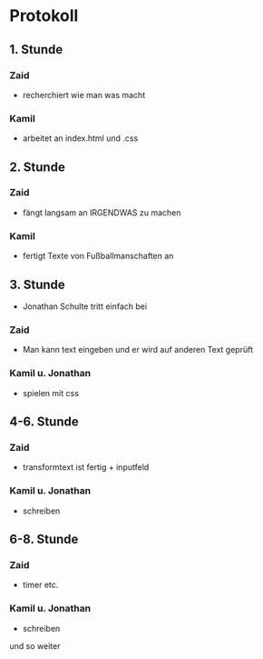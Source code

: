 # Protokoll

## 1. Stunde

### Zaid
- recherchiert wie man was macht

### Kamil
- arbeitet an index.html und .css

## 2. Stunde
### Zaid
- fängt langsam an IRGENDWAS zu machen
### Kamil
- fertigt Texte von Fußballmanschaften an

## 3. Stunde
- Jonathan Schulte tritt einfach bei

### Zaid
- Man kann text eingeben und er wird auf anderen Text geprüft

### Kamil u. Jonathan
- spielen mit css

## 4-6. Stunde
### Zaid
- transformtext ist fertig + inputfeld

### Kamil u. Jonathan
- schreiben

## 6-8. Stunde
### Zaid
- timer etc.

### Kamil u. Jonathan
- schreiben

und so weiter